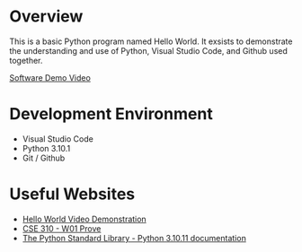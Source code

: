 # Overview

This is a basic Python program named Hello World. It exsists to demonstrate the understanding and use of Python, Visual Studio Code, and Github used together.

[Software Demo Video](https://youtu.be/owf7zCil1kI)

# Development Environment

* Visual Studio Code
* Python 3.10.1
* Git / Github

# Useful Websites

* [Hello World Video Demonstration](https://video.byui.edu/media/t/1_zyyx43ke)
* [CSE 310 - W01 Prove](https://byui-cse.github.io/cse310-course/lesson01/01-prove_campus.html)
* [The Python Standard Library - Python 3.10.11 documentation](https://docs.python.org/3.10/library/index.html)